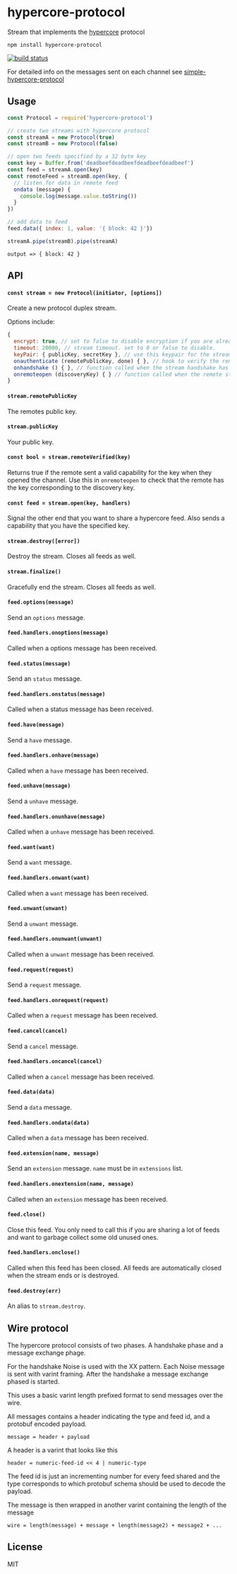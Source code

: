 # hypercore-protocol

Stream that implements the [hypercore](https://github.com/mafintosh/hypercore) protocol

```
npm install hypercore-protocol
```

[![build status](https://travis-ci.org/mafintosh/hypercore-protocol.svg?branch=master)](https://travis-ci.org/mafintosh/hypercore-protocol)

For detailed info on the messages sent on each channel see [simple-hypercore-protocol](https://github.com/mafintosh/simple-hypercore-protocol)

## Usage

``` js
const Protocol = require('hypercore-protocol')

// create two streams with hypercore protocol
const streamA = new Protocol(true)
const streamB = new Protocol(false)

// open two feeds specified by a 32 byte key
const key = Buffer.from('deadbeefdeadbeefdeadbeefdeadbeef')
const feed = streamA.open(key)
const remoteFeed = streamB.open(key, {
  // listen for data in remote feed
  ondata (message) {
    console.log(message.value.toString())
  }
})

// add data to feed
feed.data({ index: 1, value: '{ block: 42 }'})

streamA.pipe(streamB).pipe(streamA)
```

`output => { block: 42 }`

## API

#### `const stream = new Protocol(initiator, [options])`

Create a new protocol duplex stream.

Options include:

``` js
{
  encrypt: true, // set to false to disable encryption if you are already piping through a encrypted stream
  timeout: 20000, // stream timeout. set to 0 or false to disable.
  keyPair: { publicKey, secretKey }, // use this keypair for the stream authentication
  onauthenticate (remotePublicKey, done) { }, // hook to verify the remotes public key
  onhandshake () { }, // function called when the stream handshake has finished
  onremoteopen (discoveryKey) { } // function called when the remote stream opens a feed you have not
}
```

#### `stream.remotePublicKey`

The remotes public key.

#### `stream.publicKey`

Your public key.

#### `const bool = stream.remoteVerified(key)`

Returns true if the remote sent a valid capability for the key when they opened the channel.
Use this in `onremoteopen` to check that the remote has the key corresponding to the discovery key.

#### `const feed = stream.open(key, handlers)`

Signal the other end that you want to share a hypercore feed.
Also sends a capability that you have the specified key.

#### `stream.destroy([error])`

Destroy the stream. Closes all feeds as well.

#### `stream.finalize()`

Gracefully end the stream. Closes all feeds as well.

#### `feed.options(message)`

Send an `options` message.

#### `feed.handlers.onoptions(message)`

Called when a options message has been received.

#### `feed.status(message)`

Send an `status` message.

#### `feed.handlers.onstatus(message)`

Called when a status message has been received.

#### `feed.have(message)`

Send a `have` message.

#### `feed.handlers.onhave(message)`

Called when a `have` message has been received.

#### `feed.unhave(message)`

Send a `unhave` message.

#### `feed.handlers.onunhave(message)`

Called when a `unhave` message has been received.

#### `feed.want(want)`

Send a `want` message.

#### `feed.handlers.onwant(want)`

Called when a `want` message has been received.

#### `feed.unwant(unwant)`

Send a `unwant` message.

#### `feed.handlers.onunwant(unwant)`

Called when a `unwant` message has been received.

#### `feed.request(request)`

Send a `request` message.

#### `feed.handlers.onrequest(request)`

Called when a `request` message has been received.

#### `feed.cancel(cancel)`

Send a `cancel` message.

#### `feed.handlers.oncancel(cancel)`

Called when a `cancel` message has been received.

#### `feed.data(data)`

Send a `data` message.

#### `feed.handlers.ondata(data)`

Called when a `data` message has been received.

#### `feed.extension(name, message)`

Send an `extension` message. `name` must be in `extensions` list.

#### `feed.handlers.onextension(name, message)`

Called when an `extension` message has been received.

#### `feed.close()`

Close this feed. You only need to call this if you are sharing a lot of feeds and want to garbage collect some old unused ones.

#### `feed.handlers.onclose()`

Called when this feed has been closed. All feeds are automatically closed when the stream ends or is destroyed.

#### `feed.destroy(err)`

An alias to `stream.destroy`.

## Wire protocol

The hypercore protocol consists of two phases.
A handshake phase and a message exchange phage.

For the handshake Noise is used with the XX pattern. Each Noise message is sent with varint framing.
After the handshake a message exchange phased is started.

This uses a basic varint length prefixed format to send messages over the wire.

All messages contains a header indicating the type and feed id, and a protobuf encoded payload.

```
message = header + payload
```

A header is a varint that looks like this

```
header = numeric-feed-id << 4 | numeric-type
```

The feed id is just an incrementing number for every feed shared and the type corresponds to which protobuf schema should be used to decode the payload.

The message is then wrapped in another varint containing the length of the message

```
wire = length(message) + message + length(message2) + message2 + ...
```

## License

MIT
